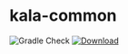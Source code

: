 # kala-common

![Gradle Check](https://github.com/Glavo/kala-common/workflows/Gradle%20Check/badge.svg?branch=main)
[ ![Download](https://api.bintray.com/packages/glavo/maven/kala-common/images/download.svg) ](https://bintray.com/glavo/maven/kala-common/_latestVersion)
